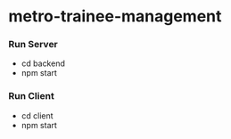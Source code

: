 # metro-trainee-management

### Run Server

- cd backend
- npm start

### Run Client

- cd client
- npm start
